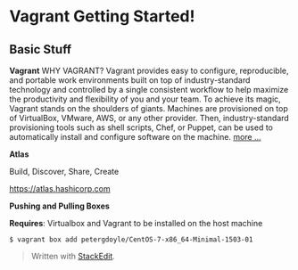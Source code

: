 Vagrant Getting Started!
====================

**Basic Stuff**
-------------------------
**Vagrant**
WHY VAGRANT?
Vagrant provides easy to configure, reproducible, and portable work environments built on top of industry-standard technology and controlled by a single consistent workflow to help maximize the productivity and flexibility of you and your team.
To achieve its magic, Vagrant stands on the shoulders of giants. Machines are provisioned on top of VirtualBox, VMware, AWS, or any other provider. Then, industry-standard provisioning tools such as shell scripts, Chef, or Puppet, can be used to automatically install and configure software on the machine.
[more ...](https://docs.vagrantup.com/v2/why-vagrant/index.html)

**Atlas**

Build, Discover, Share, Create

https://atlas.hashicorp.com


**Pushing and Pulling Boxes**

**Requires**: Virtualbox and Vagrant to be installed on the host machine
```console
$ vagrant box add petergdoyle/CentOS-7-x86_64-Minimal-1503-01
```



> Written with [StackEdit](https://stackedit.io/). 
